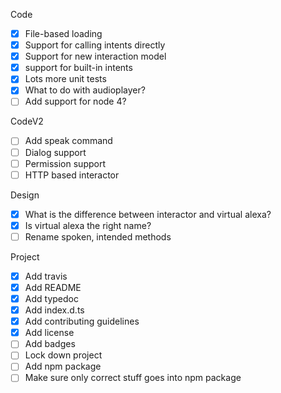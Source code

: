 Code
- [X] File-based loading
- [X] Support for calling intents directly
- [X] Support for new interaction model
- [X] support for built-in intents
- [X] Lots more unit tests
- [X] What to do with audioplayer?
- [ ] Add support for node 4?

CodeV2
- [ ] Add speak command
- [ ] Dialog support
- [ ] Permission support
- [ ] HTTP based interactor

Design
- [X] What is the difference between interactor and virtual alexa?
- [X] Is virtual alexa the right name?
- [ ] Rename spoken, intended methods

Project
- [X] Add travis
- [X] Add README
- [X] Add typedoc
- [X] Add index.d.ts
- [X] Add contributing guidelines
- [X] Add license
- [ ] Add badges
- [ ] Lock down project
- [ ] Add npm package
- [ ] Make sure only correct stuff goes into npm package

